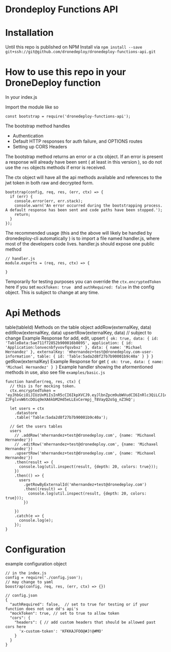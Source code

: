 Drondeploy Functions API
========================

Installation
============

Until this repo is published on NPM
Install via
`npm install --save git+ssh://git@github.com/dronedeploy/dronedeploy-functions-api.git`


How to use this repo in your DroneDeploy function
==========

In your index.js

Import the module like so
```
const bootstrap = require('dronedeploy-functions-api');
```

The bootstrap method handles
- Authentication
- Default HTTP responses for auth failure, and OPTIONS routes
- Setting up CORS Headers

The bootstrap method returns an error or a ctx object.
If an error is present a response will already have been sent ( at least in this version ), so do not use the `res` objects methods if error is received.

The ctx object will have all the api methods available
and references to the jwt token in both raw and decrypted form.

```
bootstrap(config, req, res, (err, ctx) => {
  if (err) {
    console.error(err, err.stack);
    console.warn('An error occurred during the bootstrapping process. A default response has been sent and code paths have been stopped.');
    return;
  }
});
```

The recommended usage (this and the above will likely be handled by dronedeploy-cli automatically ) is to import a file named handler.js, where most of the developers code lives.
handler.js should expose one public method

```
// handler.js
module.exports = (req, res, ctx) => {

}
```

Temporarily for testing purposes you can override the `ctx.encryptedToken` here if you set `mockToken: true `
and `authRequired: false`
in the config object. This is subject to change at any time.


Api Methods
================
table(tableId)
  Methods on the table object
    addRow(externalKey, data)
    editRow(externalKey, data)
    upsertRow(externalKey, data) // subject to change
    Example Response for add, edit, upsert
    ```
    { ok: true,
      data:
       { id: 'TableData:5ae711f72852b900016b0895',
         application: { id: 'Application:lonvecnbfyvovfqsvbxz' },
         data: { name: 'Michael Hernandez' },
         externalKey: 'mhernandez+test@dronedeploy.com-user-information',
         table: { id: 'Table:5ada2d8f27b7b90001b9c40a' }
       }
     }
    ```
    getRow(externalKey)
    Example Response for get
    ```
    { ok: true, data: { name: 'Michael Hernandez' } }
    ```
Example handler showing the aformentioned methods in use, also see file `examples/basic.js`
```
function handler(req, res, ctx) {
  // this is for mocking token.
  ctx.encryptedToken = 'eyJhbGciOiJIUzUxMiIsInR5cCI6IkpXVCJ9.eyJlbnZpcm9ubWVudCI6InRlc3QiLCJ1c2VybmFtZSI6Im1oZXJuYW5kZXpAZHJvbmVkZXBsb3kuY29tIiwiZXhwIjoxNTI3MDEyNTcyfQ.4s8O7e1ZA9CBAgBwC2Hn9ZXLVZA0hz-ZJFglvvW6tcDOiq9eXA6kbM2Hd5eLLExCermpj_f8VayQ2oSg_nZ3kQ';

  let users = ctx
    .datastore
    .table('Table:5ada2d8f27b7b90001b9c40a');

  // Get the users tables
  users
    // .addRow('mhernandez+test@dronedeploy.com', {name: 'Michaxel Hernandez'})
    // .editRow('mhernandez+test@dronedeploy.com', {name: 'Michaxel Hernandez'})
    .upsertRow('mhernandez+test@dronedeploy.com', {name: 'Michaxel Hernandez'})
    .then(result => {
      console.log(util.inspect(result, {depth: 20, colors: true}));
    })
    .then(() => {
      users
        .getRowByExternalId('mhernandez+test@dronedeploy.com')
        .then((result) => {
          console.log(util.inspect(result, {depth: 20, colors: true}));
        })

    })
    .catch(e => {
      console.log(e);
    });
}

```

Configuration
================
example configuration object
```
// in the index.js
config = require('./config.json');
// may change to yaml
boostrap(config, req, res, (err, ctx) => {})

// config.json
{
  "authRequired": false,  // set to true for testing or if your function does not use dd's api's
  "mockToken": true, // set to true to allow token
  "cors": {
    "headers": { // add custom headers that should be allowed past cors here
      'x-custom-token': 'KFKKAJFOO@#J!@#MO'
    }
  }
}
```
